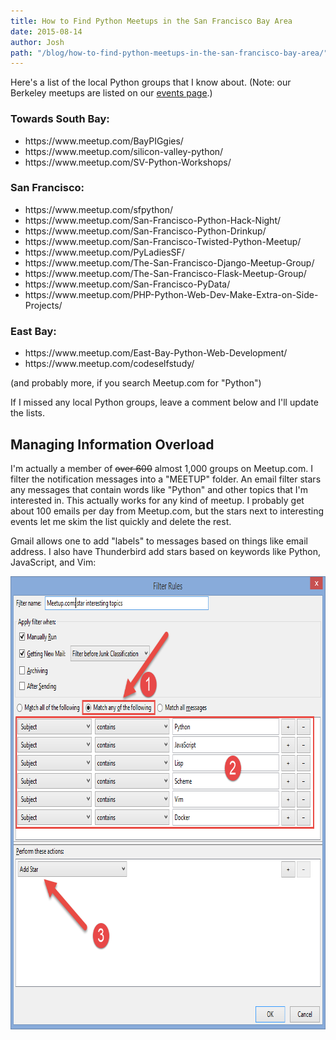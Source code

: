 ```yaml
---
title: How to Find Python Meetups in the San Francisco Bay Area
date: 2015-08-14
author: Josh
path: "/blog/how-to-find-python-meetups-in-the-san-francisco-bay-area/"
---
```


Here's a list of the local Python groups that I know about. (Note: our Berkeley meetups are listed on our <a href="/events">events page</a>.)

<h3>Towards South Bay:</h3>
<ul>
  <li>https://www.meetup.com/BayPIGgies/</li>
  <li>https://www.meetup.com/silicon-valley-python/</li>
  <li>https://www.meetup.com/SV-Python-Workshops/</li>
</ul>

<h3>San Francisco:</h3>
<ul>
  <li>https://www.meetup.com/sfpython/</li>
  <li>https://www.meetup.com/San-Francisco-Python-Hack-Night/</li>
  <li>https://www.meetup.com/San-Francisco-Python-Drinkup/</li>
  <li>https://www.meetup.com/San-Francisco-Twisted-Python-Meetup/</li>
  <li>https://www.meetup.com/PyLadiesSF/</li>
  <li>https://www.meetup.com/The-San-Francisco-Django-Meetup-Group/</li>
  <li>https://www.meetup.com/The-San-Francisco-Flask-Meetup-Group/</li>
  <li>https://www.meetup.com/San-Francisco-PyData/</li>
  <li>https://www.meetup.com/PHP-Python-Web-Dev-Make-Extra-on-Side-Projects/</li>
</ul>

<h3>East Bay:</h3>
<ul>
  <li>https://www.meetup.com/East-Bay-Python-Web-Development/</li>
  <li>https://www.meetup.com/codeselfstudy/</li>
</ul>

(and probably more, if you search Meetup.com for "Python")

If I missed any local Python groups, leave a comment below and I'll update the lists.

<h2>Managing Information Overload</h2>

I'm actually a member of <strike>over 600</strike> almost 1,000 groups on Meetup.com. I filter the notification messages into a "MEETUP" folder. An email filter stars any messages that contain words like "Python" and other topics that I'm interested in. This actually works for any kind of meetup. I probably get about 100 emails per day from Meetup.com, but the stars next to interesting events let me skim the list quickly and delete the rest.

Gmail allows one to add "labels" to messages based on things like email address. I also have Thunderbird add stars based on keywords like Python, JavaScript, and Vim:

<img src="/files/meetup-com-filters.png" width="779" height="725" alt="Meetup filters in Thunderbird" />

